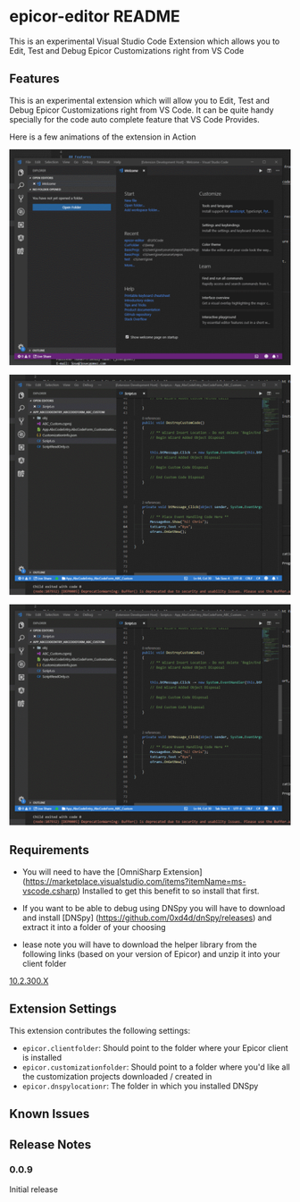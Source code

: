 # epicor-editor README

This is an experimental Visual Studio Code Extension which allows you to Edit, Test and Debug Epicor Customizations right from VS Code

## Features

This is an experimental extension which will allow you to Edit, Test and Debug Epicor Customizations right from VS Code. It can be quite handy specially for the code auto complete feature that VS Code Provides.



Here is a few animations of the extension in Action

![Opening a Customization](images/VSCodeOpen.gif)

![Editing / Running a Customization](images/VSCodeSyncTest.gif)

![Debugging a Customization using DnSpy](images/VSCodeSyncTest.gif)



## Requirements

* You will need to have the [OmniSharp Extension] (https://marketplace.visualstudio.com/items?itemName=ms-vscode.csharp) Installed to get this benefit to so install that first.

* If you want to be able to debug using DNSpy you will have to download and install [DNSpy] (https://github.com/0xd4d/dnSpy/releases) and extract it into a folder of your choosing

* lease note you will have to download the helper library from the following links (based on your version of Epicor) and unzip it into your client folder

[10.2.300.X](https://josecgomez.com/files/CustomizationHelper.10.2.300.X.zip)

## Extension Settings

This extension contributes the following settings:

* `epicor.clientfolder`: Should point to the folder where your Epicor client is installed
* `epicor.customizationfolder`: Should point to a folder where you'd like all the customization projects downloaded / created in
* `epicor.dnspylocationr`: The folder in which you installed DNSpy 

## Known Issues



## Release Notes



### 0.0.9

Initial release 
